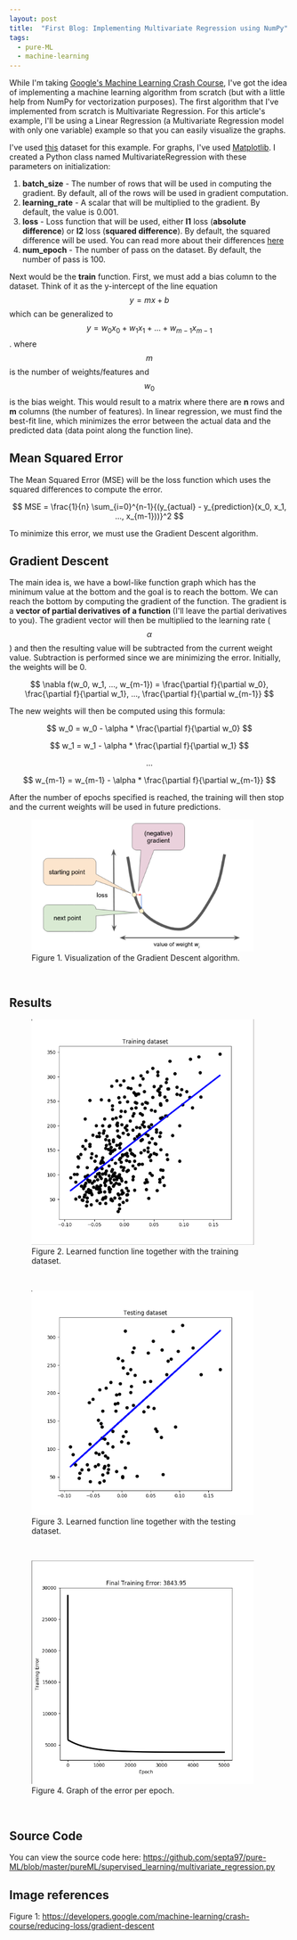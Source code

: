 ```yaml
---
layout: post
title:  "First Blog: Implementing Multivariate Regression using NumPy"
tags:
  - pure-ML
  - machine-learning
---
```


While I'm taking [Google's Machine Learning Crash Course](https://developers.google.com/machine-learning/crash-course/), I've got the idea of implementing a machine learning algorithm from scratch (but with a little help from NumPy for vectorization purposes). The first algorithm that I've implemented from scratch is Multivariate Regression. For this article's example, I'll be using a Linear Regression (a Multivariate Regression model with only one variable) example so that you can easily visualize the graphs.

I've used [this](http://scikit-learn.org/stable/modules/generated/sklearn.datasets.load_diabetes.html) dataset for this example. For graphs, I've used [Matplotlib](https://matplotlib.org/). I created a Python class named MultivariateRegression with these parameters on initialization:

1. **batch_size** - The number of rows that will be used in computing the gradient. By default, all of the rows will be used in gradient computation.
2. **learning_rate** - A scalar that will be multiplied to the gradient. By default, the value is 0.001.
3. **loss** - Loss function that will be used, either **l1** loss (**absolute difference**) or **l2** loss (**squared difference**). By default, the squared difference will be used. You can read more about their differences [here](http://rishy.github.io/ml/2015/07/28/l1-vs-l2-loss/)
4. **num_epoch** - The number of pass on the dataset. By default, the number of pass is 100.

Next would be the **train** function. First, we must add a bias column to the dataset. Think of it as the y-intercept of the line equation $$y = mx + b$$ which can be generalized to $$y = w_0x_0 + w_1x_1 + ... + w_{m-1}x_{m-1}$$. where $$m$$ is the number of weights/features and $$w_0$$ is the bias weight. This would result to a matrix where there are **n** rows and **m** columns (the number of features). In linear regression, we must find the best-fit line, which minimizes the error between the actual data and the predicted data (data point along the function line). 

## Mean Squared Error
The Mean Squared Error (MSE) will be the loss function which uses the squared differences to compute the error. 

$$
MSE = \frac{1}{n} \sum_{i=0}^{n-1}{(y_{actual} - y_{prediction}(x_0, x_1, ..., x_{m-1}))}^2
$$

To minimize this error, we must use the Gradient Descent algorithm.

## Gradient Descent

The main idea is, we have a bowl-like function graph which has the minimum value at the bottom and the goal is to reach the bottom. We can reach the bottom by computing the gradient of the function. The gradient is a **vector of partial derivatives of a function** (I'll leave the partial derivatives to you). The gradient vector will then be multiplied to the learning rate ($$\alpha$$) and then the resulting value will be subtracted from the current weight value. Subtraction is performed since we are minimizing the error. Initially, the weights will be 0.

$$
\nabla f(w_0, w_1, ..., w_{m-1}) = \frac{\partial f}{\partial w_0}, \frac{\partial f}{\partial w_1}, ..., \frac{\partial f}{\partial w_{m-1}}
$$

The new weights will then be computed using this formula:

$$
w_0 = w_0 - \alpha * \frac{\partial f}{\partial w_0}
$$

$$
w_1 = w_1 - \alpha * \frac{\partial f}{\partial w_1}
$$

$$
...
$$

$$
w_{m-1} = w_{m-1} - \alpha * \frac{\partial f}{\partial w_{m-1}}
$$

After the number of epochs specified is reached, the training will then stop and the current weights will be used in future predictions.

<figure>
	<img src="/assets/images/05-28-18/gradient-descent.png" width="400">
	<figcaption>Figure 1. Visualization of the Gradient Descent algorithm.</figcaption>
</figure>
<br clear="all"/>

## Results

<figure>
	<img src="/assets/images/05-28-18/training-dataset.png" width="400">
	<figcaption>Figure 2. Learned function line together with the training dataset.</figcaption>
</figure>
<br clear="all"/>

<figure>
	<img src="/assets/images/05-28-18/testing-dataset.png" width="400">
	<figcaption>Figure 3. Learned function line together with the testing dataset.</figcaption>
</figure>
<br clear="all"/>

<figure>
	<img src="/assets/images/05-28-18/gradient-descent-example.png" width="400">
	<figcaption>Figure 4. Graph of the error per epoch.</figcaption>
</figure>
<br clear="all"/>

## Source Code
You can view the source code here: <a href="https://github.com/septa97/pure-ML/blob/master/pureML/supervised_learning/multivariate_regression.py">https://github.com/septa97/pure-ML/blob/master/pureML/supervised_learning/multivariate_regression.py</a>

## Image references
Figure 1: <a href="https://developers.google.com/machine-learning/crash-course/reducing-loss/gradient-descent">https://developers.google.com/machine-learning/crash-course/reducing-loss/gradient-descent</a>
